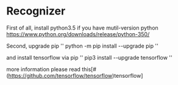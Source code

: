 # Recognizer

First of all, install python3.5 if you have mutil-version python
https://www.python.org/downloads/release/python-350/

Second, upgrade pip 
''
python -m pip install --upgrade pip
''

and install tensorflow via pip
''
pip3 install --upgrade tensorflow
''

more information please read this[#(https://github.com/tensorflow/tensorflow)tensorflow] 
